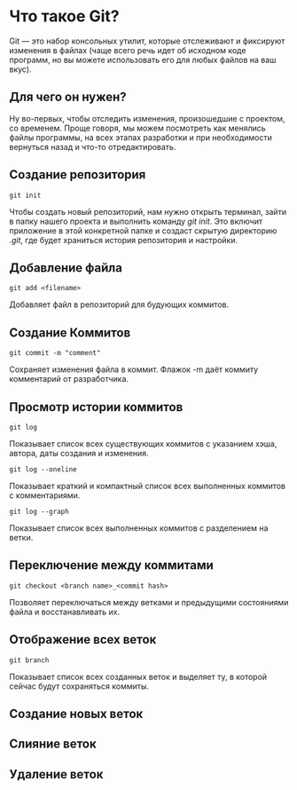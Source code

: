 # Что такое Git?

Git — это набор консольных утилит, которые отслеживают и фиксируют изменения в файлах (чаще всего речь идет об исходном коде программ, но вы можете использовать его для любых файлов на ваш вкус).

## Для чего он нужен? 

Ну во-первых, чтобы отследить изменения, произошедшие с проектом, со временем. Проще говоря, мы можем посмотреть как менялись файлы программы, на всех этапах разработки и при необходимости вернуться назад и что-то отредактировать.

## Создание репозитория
```
git init
```
Чтобы создать новый репозиторий, нам нужно открыть терминал, зайти в папку нашего проекта и выполнить команду *git init*. Это включит приложение в этой конкретной папке и создаст скрытую директорию *.git*, где будет храниться история репозитория и настройки.

## Добавление файла
```
git add <filename>
```
Добавляет файл в репозиторий для будующих коммитов.

## Создание Коммитов
```
git commit -m "comment"
```
Сохраняет изменения файла в коммит. Флажок -m даёт коммиту комментарий от разработчика.

## Просмотр истории коммитов
```
git log
```
Показывает список всех существующих коммитов с указанием хэша, автора, даты создания и изменения.
```
git log --oneline
```
Показывает краткий и компактный список всех выполненных коммитов с комментариями.
```
git log --graph
```
Показывает список всех выполненных коммитов с разделением на ветки.
## Переключение между коммитами 
```
git checkout <branch name>_<commit hash>
```
Позволяет переключаться между ветками и предыдущими состояниями файла и восстанавливать их. 

## Отображение всех веток
```
git branch
```
Показывает список всех созданных веток и выделяет ту, в которой сейчас будут сохраняться коммиты.
## Создание новых веток

## Слияние веток

## Удаление веток